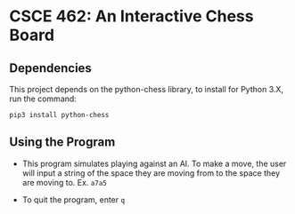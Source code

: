 # CSCE 462: An Interactive Chess Board

## Dependencies

This project depends on the python-chess library, to install for Python 3.X, run the command:

`pip3 install python-chess`

## Using the Program

* This program simulates playing against an AI. To make a move, the user will input a string of the space they are moving from to the space they are moving to. Ex. `a7a5`

* To quit the program, enter `q`
